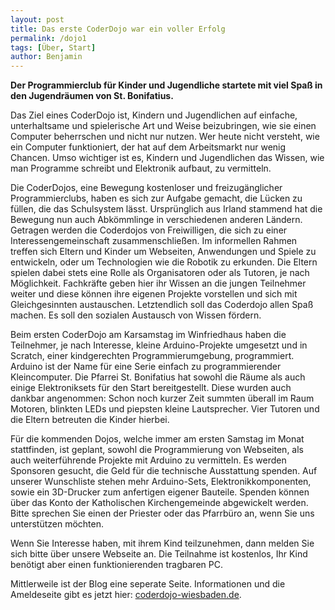 ```yaml
---
layout: post
title: Das erste CoderDojo war ein voller Erfolg
permalink: /dojo1
tags: [Über, Start]
author: Benjamin
---
```


**Der Programmierclub für Kinder und Jugendliche startete mit viel Spaß in den Jugendräumen von St. Bonifatius.**

Das Ziel eines CoderDojo ist, Kindern und Jugendlichen auf einfache,
 unterhaltsame und spielerische Art und Weise beizubringen, wie sie einen Computer beherrschen und nicht nur nutzen.
Wer heute nicht versteht, wie ein Computer funktioniert, der hat auf dem Arbeitsmarkt nur wenig Chancen.<!--break--><!--n-->
Umso wichtiger ist es, Kindern und Jugendlichen das Wissen, wie man Programme schreibt und Elektronik aufbaut, zu vermitteln.

Die CoderDojos, eine Bewegung kostenloser und freizugänglicher Programmierclubs, haben es sich zur Aufgabe gemacht, die Lücken zu füllen, die das Schulsystem lässt.
Ursprünglich aus Irland stammend hat die Bewegung nun auch Abkömmlinge in verschiedenen anderen Ländern.
Getragen werden die Coderdojos von Freiwilligen, die sich zu einer Interessengemeinschaft zusammenschließen.
Im informellen Rahmen treffen sich Eltern und Kinder um Webseiten, Anwendungen und Spiele zu entwickeln, oder um Technologien wie die Robotik zu erkunden.
Die Eltern spielen dabei stets eine Rolle als Organisatoren oder als Tutoren, je nach Möglichkeit.
Fachkräfte geben hier ihr Wissen an die jungen Teilnehmer weiter und diese können ihre eigenen Projekte vorstellen und sich mit Gleichgesinnten austauschen.
Letztendlich soll das Coderdojo allen Spaß machen. Es soll den sozialen Austausch von Wissen fördern.

Beim ersten CoderDojo am Karsamstag im Winfriedhaus haben die Teilnehmer, je nach Interesse, kleine Arduino-Projekte umgesetzt und in Scratch,
einer kindgerechten Programmierumgebung, programmiert.
Arduino ist der Name für eine Serie einfach zu programmierender Kleincomputer.
Die Pfarrei St. Bonifatius hat sowohl die Räume als auch einige Elektroniksets für den Start bereitgestellt.
Diese wurden auch dankbar angenommen: Schon noch kurzer Zeit summten überall im Raum Motoren, blinkten LEDs und piepsten kleine Lautsprecher.
Vier Tutoren und die Eltern betreuten die Kinder hierbei.

Für die kommenden Dojos, welche immer am ersten Samstag im Monat stattfinden, ist geplant, sowohl die Programmierung von Webseiten,
als auch weiterführende Projekte mit Arduino zu vermitteln. Es werden Sponsoren gesucht, die Geld für die technische Ausstattung spenden.
Auf unserer Wunschliste stehen mehr Arduino-Sets, Elektronikkomponenten, sowie ein 3D-Drucker zum anfertigen eigener Bauteile.
Spenden können über das Konto der Katholischen Kirchengemeinde abgewickelt werden.
Bitte sprechen Sie einen der Priester oder das Pfarrbüro an, wenn Sie uns unterstützen möchten.

Wenn Sie Interesse haben, mit ihrem Kind teilzunehmen, dann melden Sie sich bitte über unsere Webseite an.
Die Teilnahme ist kostenlos, Ihr Kind benötigt aber einen funktionierenden tragbaren PC.

Mittlerweile ist der Blog eine seperate Seite.
Informationen und die Ameldeseite gibt es jetzt hier: [coderdojo-wiesbaden.de](https://coderdojo-wiesbaden.de).